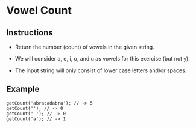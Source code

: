 # Vowel Count

## Instructions

  - Return the number (count) of vowels in the given string.

  - We will consider a, e, i, o, and u as vowels for this exercise (but not `y`).

  - The input string will only consist of lower case letters and/or spaces.

## Example

```
getCount('abracadabra'); // -> 5
getCount(''); // -> 0
getCount(' '); // -> 0
getCount('a'); // -> 1
```
